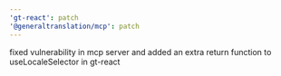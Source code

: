 ```yaml
---
'gt-react': patch
'@generaltranslation/mcp': patch
---
```


fixed vulnerability in mcp server and added an extra return function to useLocaleSelector in gt-react

